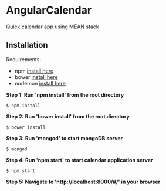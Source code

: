 # AngularCalendar

Quick calendar app using MEAN stack


## Installation

Requirements:
- npm [install here](http://blog.npmjs.org/post/85484771375/how-to-install-npm)
- bower [install here](http://bower.io/#install-bower)
- nodemon [install here](https://github.com/remy/nodemon#installation)

__Step 1: Run 'npm install' from the root directory__

```
$ npm install
```

__Step 2: Run 'bower install' from the root directory__

```
$ bower install
```

__Step 3: Run 'mongod' to start mongoDB server__
```
$ mongod
```

__Step 4: Run 'npm start' to start calendar application server__
```
$ npm start
```

__Step 5: Navigate to 'http://localhost:8000/#/' in your browser__
